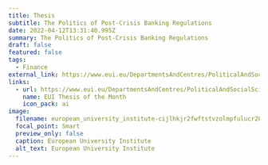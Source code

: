 ```yaml
---
title: Thesis
subtitle: The Politics of Post-Crisis Banking Regulations
date: 2022-04-12T13:31:40.995Z
summary: The Politics of Post-Crisis Banking Regulations
draft: false
featured: false
tags:
  - Finance
external_link: https://www.eui.eu/DepartmentsAndCentres/PoliticalAndSocialSciences/ResearchAndTeaching/Theses/Thesis-of-the-month-DETAILS#GandersonSummary
links:
  - url: https://www.eui.eu/DepartmentsAndCentres/PoliticalAndSocialSciences/ResearchAndTeaching/Theses/Thesis-of-the-month-DETAILS#GandersonSummary
    name: EUI Thesis of the Month
    icon_pack: ai
image:
  filename: european_university_institute-cijlhkjr2fwftstvzolmpfulucr20pdh_0.jpeg
  focal_point: Smart
  preview_only: false
  caption: European University Institute
  alt_text: European University Institute
---
```

